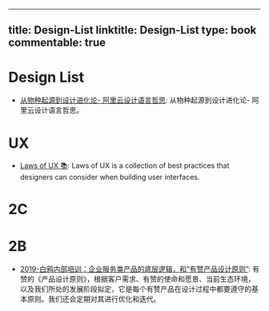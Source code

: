 
---
title: Design-List
linktitle: Design-List
type: book
commentable: true
---

# Design List

- [从物种起源到设计进化论- 阿里云设计语言哲思](https://mp.weixin.qq.com/s/5igGdK5B-UxiY64WDDFD2w): 从物种起源到设计进化论- 阿里云设计语言哲思。

# UX

- [Laws of UX 📚](https://lawsofux.com/): Laws of UX is a collection of best practices that designers can consider when building user interfaces.

# 2C

# 2B

- [2019-白鸦内部培训：企业服务类产品的底层逻辑，和“有赞产品设计原则”](https://mp.weixin.qq.com/s/-kLQPDU-9337mN1ebjuYqA): 有赞的《产品设计原则》，根据客户需求、有赞的使命和愿景、当前生态环境，以及我们所处的发展阶段拟定，它是每个有赞产品在设计过程中都要遵守的基本原则。我们还会定期对其进行优化和迭代。

    